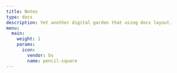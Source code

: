 ```yaml
---
title: Notes
type: docs
description: Yet another digital garden that using docs layout.
menu:
  main:
    weight: 1
    params:
      icon:
        vendor: bs
        name: pencil-square
---
```

